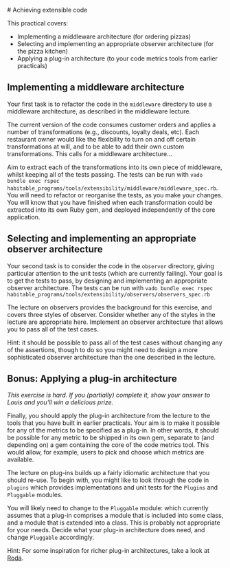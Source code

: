 # Achieving extensible code

This practical covers:

* Implementing a middleware architecture (for ordering pizzas)
* Selecting and implementing an appropriate observer architecture (for the pizza kitchen)
* Applying a plug-in architecture (to your code metrics tools from earlier practicals)

## Implementing a middleware architecture

Your first task is to refactor the code in the `middleware` directory to use a middleware architecture, as described in the middleware lecture.

The current version of the code consumes customer orders and applies a number of transformations (e.g., discounts, loyalty deals, etc). Each restaurant owner would like the flexibility to turn on and off certain transformations at will, and to be able to add their own custom transformations. This calls for a middleware architecture...

Aim to extract each of the transformations into its own piece of middleware, whilst keeping all of the tests passing. The tests can be run with `vado bundle exec rspec habitable_programs/tools/extensibility/middleware/middleware_spec.rb`. You will need to refactor or reorganise the tests, as you make your changes. You will know that you have finished when each transformation could be extracted into its own Ruby gem, and deployed independently of the core application.

## Selecting and implementing an appropriate observer architecture

Your second task is to consider the code in the `observer` directory, giving particular attention to the unit tests (which are currently failing). Your goal is to get the tests to pass, by designing and implementing an appropriate observer architecture. The tests can be run with `vado bundle exec rspec habitable_programs/tools/extensibility/observers/observers_spec.rb`

The lecture on observers provides the background for this exercise, and covers three styles of observer. Consider whether any of the styles in the lecture are appropriate here. Implement an observer architecture that allows you to pass all of the test cases.

Hint: it should be possible to pass all of the test cases without changing any of the assertions, though to do so you might need to design a more sophisticated observer architecture than the one described in the lecture.

## Bonus: Applying a plug-in architecture

*This exercise is hard. If you (partially) complete it, show your answer to Louis and you'll win a delicious prize.*

Finally, you should apply the plug-in architecture from the lecture to the tools that you have built in earlier practicals. Your aim is to make it possible for any of the metrics to be specified as a plug-in. In other words, it should be possible for any metric to be shipped in its own gem, separate to (and depending on) a gem containing the core of the code metrics tool. This would allow, for example, users to pick and choose which metrics are available.

The lecture on plug-ins builds up a fairly idiomatic architecture that you should re-use. To begin with, you might like to look through the code in `plugins` which provides implementations and unit tests for the `Plugins` and `Pluggable` modules.

You will likely need to change to the `Pluggable` module: which currently assumes that a plug-in comprises a module that is included into some class, and a module that is extended into a class. This is probably not appropriate for your needs. Decide what your plug-in architecture does need, and change `Pluggable` accordingly.

Hint: For some inspiration for richer plug-in architectures, take a look at [Roda](https://github.com/jeremyevans/roda/blob/2.5.1/lib/roda.rb#L168).
